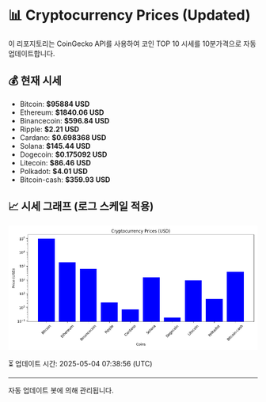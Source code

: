 
# 📊 Cryptocurrency Prices (Updated)

이 리포지토리는 CoinGecko API를 사용하여 코인 TOP 10 시세를 10분가격으로 자동 업데이트합니다.

## 💰 현재 시세
- Bitcoin: **$95884 USD**
- Ethereum: **$1840.06 USD**
- Binancecoin: **$596.84 USD**
- Ripple: **$2.21 USD**
- Cardano: **$0.698368 USD**
- Solana: **$145.44 USD**
- Dogecoin: **$0.175092 USD**
- Litecoin: **$86.46 USD**
- Polkadot: **$4.01 USD**
- Bitcoin-cash: **$359.93 USD**

## 📈 시세 그래프 (로그 스케일 적용)
![Crypto Prices](crypto_prices.png)

⏳ 업데이트 시간: 2025-05-04 07:38:56 (UTC)

---
자동 업데이트 봇에 의해 관리됩니다.
